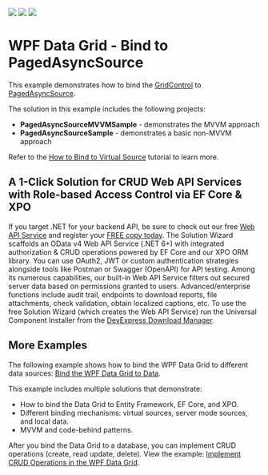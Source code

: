 <!-- default badges list -->
![](https://img.shields.io/endpoint?url=https://codecentral.devexpress.com/api/v1/VersionRange/129903121/22.2.2%2B)
[![](https://img.shields.io/badge/Open_in_DevExpress_Support_Center-FF7200?style=flat-square&logo=DevExpress&logoColor=white)](https://supportcenter.devexpress.com/ticket/details/T830604)
[![](https://img.shields.io/badge/📖_How_to_use_DevExpress_Examples-e9f6fc?style=flat-square)](https://docs.devexpress.com/GeneralInformation/403183)
<!-- default badges end -->
# WPF Data Grid - Bind to PagedAsyncSource
This example demonstrates how to bind the <a href="https://documentation.devexpress.com/WPF/DevExpress.Xpf.Grid.GridControl.class">GridControl</a> to <a href="https://documentation.devexpress.com/WPF/DevExpress.Xpf.Data.PagedAsyncSource.class">PagedAsyncSource</a>.

The solution in this example includes the following projects:

* **PagedAsyncSourceMVVMSample** - demonstrates the MVVM approach
* **PagedAsyncSourceSample** - demonstrates a basic non-MVVM approach

Refer to the <a href="https://documentation.devexpress.com/WPF/120194/Controls-and-Libraries/Data-Grid/Binding-to-Data/Binding-to-any-Data-Source-with-Virtual-Sources/How-to-Bind-to-Virtual-Source">How to Bind to Virtual Source</a> tutorial to learn more.

## A 1-Click Solution for CRUD Web API Services with Role-based Access Control via EF Core & XPO

If you target .NET for your backend API, be sure to check out our free [Web API Service](https://docs.devexpress.com/eXpressAppFramework/403394/backend-web-api-service) and register your [FREE copy today](https://www.devexpress.com/security-api-free). The Solution Wizard scaffolds an OData v4 Web API Service (.NET 6+) with integrated authorization & CRUD operations powered by EF Core and our XPO ORM library. You can use OAuth2, JWT or custom authentication strategies alongside tools like Postman or Swagger (OpenAPI) for API testing. Among its numerous capabilities, our built-in Web API Service filters out secured server data based on permissions granted to users. Advanced/enterprise functions include audit trail, endpoints to download reports, file attachments, check validation, obtain localized captions, etc. To use the free Solution Wizard (which creates the Web API Service) run the Universal Component Installer from the [DevExpress Download Manager](https://www.devexpress.com/ClientCenter/DownloadManager/).

## More Examples

The following example shows how to bind the WPF Data Grid to different data sources: [Bind the WPF Data Grid to Data](https://github.com/DevExpress-Examples/how-to-bind-wpf-grid-to-data).

This example includes multiple solutions that demonstrate:
* How to bind the Data Grid to Entity Framework, EF Core, and XPO.
* Different binding mechanisms: virtual sources, server mode sources, and local data.
* MVVM and code-behind patterns.

After you bind the Data Grid to a database, you can implement CRUD operations (create, read update, delete). View the example: [Implement CRUD Operations in the WPF Data Grid](https://github.com/DevExpress-Examples/how-to-implement-crud-operations).
